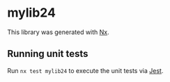 # mylib24

This library was generated with [Nx](https://nx.dev).

## Running unit tests

Run `nx test mylib24` to execute the unit tests via [Jest](https://jestjs.io).
